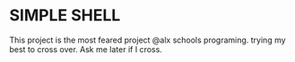 <h1>SIMPLE SHELL</h1>
This project is the most feared project @alx schools programing.
trying my best to cross over. Ask me later if I cross.
